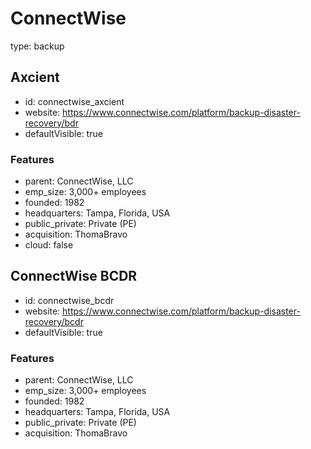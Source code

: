 # ConnectWise

type: backup

## Axcient

- id: connectwise_axcient
- website: https://www.connectwise.com/platform/backup-disaster-recovery/bdr
- defaultVisible: true

### Features

- parent: ConnectWise, LLC
- emp_size: 3,000+ employees
- founded: 1982
- headquarters: Tampa, Florida, USA
- public_private: Private (PE)
- acquisition: ThomaBravo
- cloud: false

## ConnectWise BCDR

- id: connectwise_bcdr
- website: https://www.connectwise.com/platform/backup-disaster-recovery/bcdr
- defaultVisible: true

### Features

- parent: ConnectWise, LLC
- emp_size: 3,000+ employees
- founded: 1982
- headquarters: Tampa, Florida, USA
- public_private: Private (PE)
- acquisition: ThomaBravo
